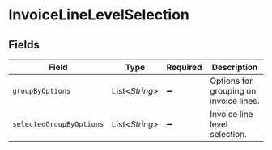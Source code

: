 # InvoiceLineLevelSelection


## Fields

| Field                                  | Type                                   | Required                               | Description                            |
| -------------------------------------- | -------------------------------------- | -------------------------------------- | -------------------------------------- |
| `groupByOptions`                       | List<*String*>                         | :heavy_minus_sign:                     | Options for grouping on invoice lines. |
| `selectedGroupByOptions`               | List<*String*>                         | :heavy_minus_sign:                     | Invoice line level selection.          |